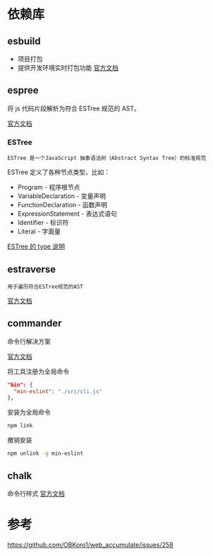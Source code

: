 # 依赖库

## esbuild
- 项目打包
- 提供开发环境实时打包功能
[官方文档]()
## espree

将 js 代码片段解析为符合 ESTree 规范的 AST。

[官方文档](https://github.com/eslint/js/blob/main/packages/espree/README.md)

### ESTree

`ESTree 是一个JavaScript 抽象语法树（Abstract Syntax Tree）的标准规范`

ESTree 定义了各种节点类型，比如：

- Program - 程序根节点
- VariableDeclaration - 变量声明
- FunctionDeclaration - 函数声明
- ExpressionStatement - 表达式语句
- Identifier - 标识符
- Literal - 字面量

[ESTree 的 type 说明](https://rain120.github.io/study-notes/fe/babel/ast/estree-spec/)

## estraverse
`用于遍历符合ESTree规范的AST`

[官方文档](https://www.npmjs.com/package/estraverse)

## commander

命令行解决方案

[官方文档](https://github.com/tj/commander.js/blob/HEAD/Readme_zh-CN.md)

将工具注册为全局命令
```package.json
"bin": {
  "min-eslint": "./src/cli.js"
},
```

安装为全局命令
```bash
npm link
```

撤销安装
```bash
npm unlink -g min-eslint
```

## chalk
命令行样式
[官方文档](https://github.com/chalk/chalk#readme)


# 参考
https://github.com/OBKoro1/web_accumulate/issues/258